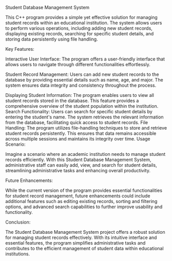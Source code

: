 

Student Database Management System

This C++ program provides a simple yet effective solution for managing student records within an educational institution.
The system allows users to perform various operations, including adding new student records, displaying existing records, 
searching for specific student details, and storing data persistently using file handling.

Key Features:

Interactive User Interface: The program offers a user-friendly interface that allows users to navigate through different functionalities effortlessly.

Student Record Management: Users can add new student records to the database by providing essential details such as name, age, and major. 
The system ensures data integrity and consistency throughout the process.

Displaying Student Information: The program enables users to view all student records stored in the database. This feature provides a comprehensive overview 
of the student population within the institution.
Search Functionality: Users can search for specific student details by entering the student's name. The system retrieves the relevant information from the database, facilitating quick access to student records.
File Handling: The program utilizes file-handling techniques to store and retrieve student records persistently. This ensures that data remains accessible across multiple sessions and maintains its integrity over time.
Usage Scenario:

Imagine a scenario where an academic institution needs to manage student records efficiently. With this Student Database Management System, administrative staff can easily add, view, and search for student details, streamlining administrative tasks and enhancing overall productivity.

Future Enhancements:

While the current version of the program provides essential functionalities for student record management, future enhancements could include additional features such as editing existing records, 
sorting and filtering options, and advanced search capabilities to further improve usability and functionality.

Conclusion:

The Student Database Management System project offers a robust solution for managing student records effectively.
With its intuitive interface and essential features, the program simplifies administrative tasks and contributes to the efficient management of student data within educational institutions.

